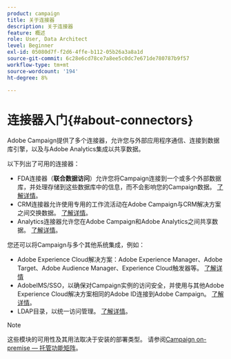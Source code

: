 ```yaml
---
product: campaign
title: 关于连接器
description: 关于连接器
feature: 概述
role: User, Data Architect
level: Beginner
exl-id: 05080d7f-f2d6-4ffe-b112-05b26a3a8a1d
source-git-commit: 6c28e6cd78ce7a8ee5c0dc7e671de780787b9f57
workflow-type: tm+mt
source-wordcount: '194'
ht-degree: 8%

---
```


# 连接器入门{#about-connectors}

Adobe Campaign提供了多个连接器，允许您与外部应用程序通信、连接到数据库引擎，以及与Adobe Analytics集成以共享数据。

以下列出了可用的连接器：

* FDA连接器（**联合数据访问**）允许您将Campaign连接到一个或多个外部数据库，并处理存储到这些数据库中的信息，而不会影响您的Campaign数据。 [了解详情](../../installation/using/about-fda.md)。
* CRM连接器允许使用专用的工作流活动在Adobe Campaign与CRM解决方案之间交换数据。 [了解详情](../../platform/using/crm-connectors.md)。
* Analytics连接器允许您在Adobe Campaign和Adobe Analytics之间共享数据。 [了解详情](../../platform/using/adobe-analytics-connector.md)。

您还可以将Campaign与多个其他系统集成，例如：

* Adobe Experience Cloud解决方案：Adobe Experience Manager、Adobe Target、Adobe Audience Manager、Experience Cloud触发器等。 [了解详情](../../integrations/using/about-campaign-integrations.md)
* AdobeIMS/SSO，以确保对Campaign实例的访问安全，并使用与其他Adobe Experience Cloud解决方案相同的Adobe ID连接到Adobe Campaign。 [了解详情](../../integrations/using/about-adobe-id.md)。
* LDAP目录，以统一访问管理。 [了解详情](../../installation/using/connecting-through-ldap.md)。

>[!NOTE]
>
>这些模块的可用性及其用法取决于安装的部署类型。 请参阅[Campaign on-premise — 托管功能矩阵](../../installation/using/capability-matrix.md)。
